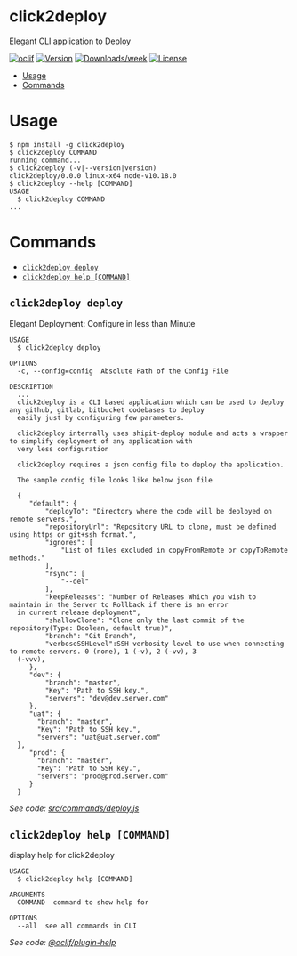 click2deploy
============

Elegant CLI application to Deploy

[![oclif](https://img.shields.io/badge/cli-oclif-brightgreen.svg)](https://oclif.io)
[![Version](https://img.shields.io/npm/v/click2deploy.svg)](https://npmjs.org/package/click2deploy)
[![Downloads/week](https://img.shields.io/npm/dw/click2deploy.svg)](https://npmjs.org/package/click2deploy)
[![License](https://img.shields.io/npm/l/click2deploy.svg)](https://github.com/cli/click2deploy/blob/master/package.json)

<!-- toc -->
* [Usage](#usage)
* [Commands](#commands)
<!-- tocstop -->
# Usage
<!-- usage -->
```sh-session
$ npm install -g click2deploy
$ click2deploy COMMAND
running command...
$ click2deploy (-v|--version|version)
click2deploy/0.0.0 linux-x64 node-v10.18.0
$ click2deploy --help [COMMAND]
USAGE
  $ click2deploy COMMAND
...
```
<!-- usagestop -->
# Commands
<!-- commands -->
* [`click2deploy deploy`](#click2deploy-deploy)
* [`click2deploy help [COMMAND]`](#click2deploy-help-command)

## `click2deploy deploy`

Elegant Deployment: Configure in less than Minute

```
USAGE
  $ click2deploy deploy

OPTIONS
  -c, --config=config  Absolute Path of the Config File

DESCRIPTION
  ...
  click2deploy is a CLI based application which can be used to deploy any github, gitlab, bitbucket codebases to deploy 
  easily just by configuring few parameters.

  click2deploy internally uses shipit-deploy module and acts a wrapper to simplify deployment of any application with 
  very less configuration

  click2deploy requires a json config file to deploy the application.

  The sample config file looks like below json file

  { 
     "default": {
         "deployTo": "Directory where the code will be deployed on remote servers.",
         "repositoryUrl": "Repository URL to clone, must be defined using https or git+ssh format.",
         "ignores": [
             "List of files excluded in copyFromRemote or copyToRemote methods."
         ],
         "rsync": [
             "--del"
         ],
         "keepReleases": "Number of Releases Which you wish to maintain in the Server to Rollback if there is an error 
  in current release deployment",
         "shallowClone": "Clone only the last commit of the repository(Type: Boolean, default true)",
         "branch": "Git Branch",
         "verboseSSHLevel":SSH verbosity level to use when connecting to remote servers. 0 (none), 1 (-v), 2 (-vv), 3 
  (-vvv),
     },
     "dev": {
         "branch": "master",
         "Key": "Path to SSH key.",
         "servers": "dev@dev.server.com"
     },
     "uat": {
       "branch": "master",
       "Key": "Path to SSH key.",
       "servers": "uat@uat.server.com"
  },
     "prod": {
       "branch": "master",
       "Key": "Path to SSH key.",
       "servers": "prod@prod.server.com"
     }
  }
```

_See code: [src/commands/deploy.js](https://github.com/cli/click2deploy/blob/v0.0.0/src/commands/deploy.js)_

## `click2deploy help [COMMAND]`

display help for click2deploy

```
USAGE
  $ click2deploy help [COMMAND]

ARGUMENTS
  COMMAND  command to show help for

OPTIONS
  --all  see all commands in CLI
```

_See code: [@oclif/plugin-help](https://github.com/oclif/plugin-help/blob/v2.2.3/src/commands/help.ts)_
<!-- commandsstop -->
